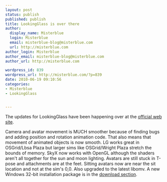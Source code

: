 ```yaml
---
layout: post
status: publish
published: publish
title: LookingGlass is over there
author:
  display_name: Misterblue
  login: Misterblue
  email: misterblue-blog@misterblue.com
  url: http://misterblue.com
author_login: Misterblue
author_email: misterblue-blog@misterblue.com
author_url: http://misterblue.com

wordpress_id: 839
wordpress_url: http://misterblue.com/?p=839
date: 2010-06-19 09:10:56
categories:
- Misterblue
- LookingGlass


---
```

The updates for LookingGlass have been happening over at the <a href="http://lookingglassviewer.org">official web site</a>.

Camera and avatar  movement is MUCH smoother because of finding bugs and adding position  and rotation animation code. That also means that movement of animated  objects is now smooth. LG works great in OSGrid/Lbsa Plaza but larger  sims like OSGrid/Wright Plaza stretch the bounds of memory. SkyX now  works with OpenGL although the shaders aren't all together for the sun  and moon lighting. Avatars are still stuck in T-pose and attachments are  at the feet. Sitting avatars now are near the sit location and not at  the sim's 0,0. Also upgraded to the latest libomv. A new Windows 32-bit  installation package is in the <a href="http://www.lookingglassviewer.org/wiki/Download">download section</a>.
